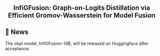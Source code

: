 <h2 align="center">
InfiGFusion: Graph-on-Logits Distillation via Efficient Gromov-Wasserstein for Model Fusion
</h2>

## 📣 News
The ckpt model, InfiGFusion-14B, will be released on Huggingface after acceptance.


